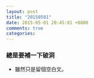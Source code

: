 ```yaml
---
layout: post
title: "20150501"
date: 2015-05-01 20:45:01 +0800
comments: true
categories: 
---
```


### 總是要補一下破洞

- 雖然只是留個空白文。
